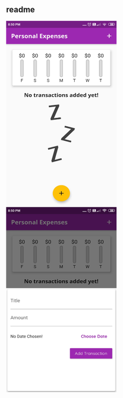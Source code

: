 ## readme

<img src ="./assets/images/Expence_Planner1.jpg" width="300" height="500">

<img src ="./assets/images/Expence_Planner3.jpg" width="300" height="500">

<!--<img src ="./assets/images/Expence_Planner1.jpg" width="300" height="500">-->

<!--<img src ="./assets/images/Expence_Planner1.jpg" width="300" height="500">-->

<!--<img src ="./assets/images/Expence_Planner1.jpg" width="300" height="500"> -->
